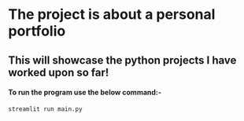 # The project is about a personal portfolio
## This will showcase the python projects I have worked upon so far!

#### To run the program use the below command:- 
 ```streamlit run main.py```